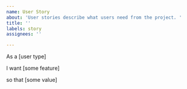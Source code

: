 ```yaml
---
name: User Story
about: 'User stories describe what users need from the project. '
title: ''
labels: story
assignees: ''

---
```


As a [user type]

I want [some feature]

so that [some value]
